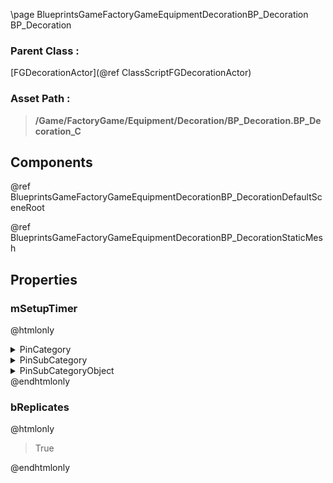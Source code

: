 \page BlueprintsGameFactoryGameEquipmentDecorationBP_Decoration BP_Decoration
### Parent Class :
[FGDecorationActor](@ref ClassScriptFGDecorationActor)
### Asset Path :
<b><blockquote>/Game/FactoryGame/Equipment/Decoration/BP_Decoration.BP_Decoration_C</blockquote></b>
## Components

@ref BlueprintsGameFactoryGameEquipmentDecorationBP_DecorationDefaultSceneRoot

@ref BlueprintsGameFactoryGameEquipmentDecorationBP_DecorationStaticMesh

## Properties

### mSetupTimer
@htmlonly
<details>
 <summary>PinCategory</summary>
<blockquote>struct</blockquote>
</details>
<details>
 <summary>PinSubCategory</summary>
<blockquote>struct</blockquote>
</details>
<details>
 <summary>PinSubCategoryObject</summary>
<b><a href="_class_script_timer_handle.html"><blockquote>TimerHandle</blockquote></a></b>
</details>
@endhtmlonly

### bReplicates
@htmlonly
<blockquote>True</blockquote>
@endhtmlonly

